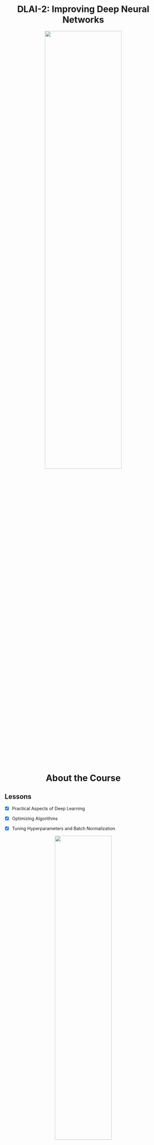<h1 align="center">DLAI-2: Improving Deep Neural Networks</h1>

<p align="center">
<img src="https://ucarecdn.com/04185dea-98f5-4727-86d3-8c4976e030db/" width="70%" height="60%">
</p>


<h1 align="center">About the Course</h1>

## Lessons

- [x] Practical Aspects of Deep Learning
- [x] Optimizing Algorithms
- [x] Tuning Hyperparameters and Batch Normalization


<p align="center">
<img src="https://ucarecdn.com/b9c85edb-9a45-47b0-a466-dd177783745b/" width="60%" height="50%">
</p>



## Programming Assignments

- [x] [Initialization]()
- [x] [Regularization]()
- [x] [Gradient Checking]()
- [x] [Optimization]()
- [x] [Tensorflow]()



## Additional Material

<p align="center">
  <b>Hereos of Deep Learning Interview with Yoshua Bengio</b><br>
<img src="" width="400px" height="350px"><br>
  Here's where I'll give a brief synopsis of the interview and my takeaways.
</p>

<p align="center">
  <b>Heroes of Deep Learning Interview with Yuanqing Lin</b>
<img src="" width="400px" height="350px"><br>
  Here's where I'll give a brief synopsis of the interview and my takeaways.
</p>
